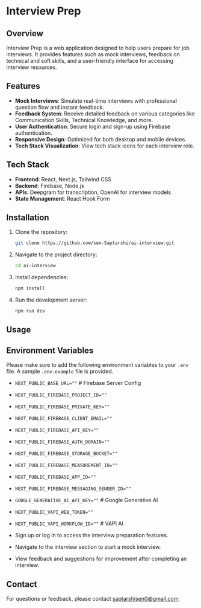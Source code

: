 # Interview Prep

## Overview

Interview Prep is a web application designed to help users prepare for job interviews. It provides features such as mock interviews, feedback on technical and soft skills, and a user-friendly interface for accessing interview resources.

## Features

- **Mock Interviews**: Simulate real-time interviews with professional question flow and instant feedback.
- **Feedback System**: Receive detailed feedback on various categories like Communication Skills, Technical Knowledge, and more.
- **User Authentication**: Secure login and sign-up using Firebase authentication.
- **Responsive Design**: Optimized for both desktop and mobile devices.
- **Tech Stack Visualization**: View tech stack icons for each interview role.

## Tech Stack

- **Frontend**: React, Next.js, Tailwind CSS
- **Backend**: Firebase, Node.js
- **APIs**: Deepgram for transcription, OpenAI for interview models
- **State Management**: React Hook Form

## Installation

1. Clone the repository:
   ```bash
   git clone https://github.com/sen-Saptarshi/ai-interview.git
   ```
2. Navigate to the project directory:
   ```bash
   cd ai-interview
   ```
3. Install dependencies:
   ```bash
   npm install
   ```
4. Run the development server:
   ```bash
   npm run dev
   ```

## Usage

## Environment Variables

Please make sure to add the following environment variables to your `.env` file. A sample `.env.example` file is provided.

- `NEXT_PUBLIC_BASE_URL=""`  # Firebase Server Config
- `NEXT_PUBLIC_FIREBASE_PROJECT_ID=""`
- `NEXT_PUBLIC_FIREBASE_PRIVATE_KEY=""`
- `NEXT_PUBLIC_FIREBASE_CLIENT_EMAIL=""`
- `NEXT_PUBLIC_FIREBASE_API_KEY=""`
- `NEXT_PUBLIC_FIREBASE_AUTH_DOMAIN=""`
- `NEXT_PUBLIC_FIREBASE_STORAGE_BUCKET=""`
- `NEXT_PUBLIC_FIREBASE_MEASUREMENT_ID=""`
- `NEXT_PUBLIC_FIREBASE_APP_ID=""`
- `NEXT_PUBLIC_FIREBASE_MESSAGING_SENDER_ID=""`
- `GOOGLE_GENERATIVE_AI_API_KEY=""`  # Google Generative AI
- `NEXT_PUBLIC_VAPI_WEB_TOKEN=""`
- `NEXT_PUBLIC_VAPI_WORKFLOW_ID=""`  # VAPI AI

- Sign up or log in to access the interview preparation features.
- Navigate to the interview section to start a mock interview.
- View feedback and suggestions for improvement after completing an interview.

## Contact

For questions or feedback, please contact [saptarshisen0@gmail.com](mailto:saptarshisen0@gmail.com).
